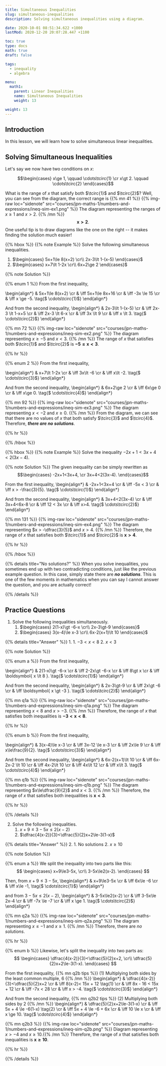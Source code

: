 ```yaml
---
title: Simultaneous Inequalities
slug: simultaneous-inequalities
description: Solving simultaneous inequalities using a diagram.

date: 2020-10-01 08:51:34.622 +1000
lastMod: 2020-12-20 20:07:28.447 +1100

toc: true
type: docs
math: true
draft: false

tags:
  - inequality
  - algebra

menu:
  math1:
    parent: Linear Inequalities
    name: Simultaneous Inequalities
    weight: 13

weight: 13
---
```


## Introduction

In this lesson, we will learn how to solve simultaneous linear inequalities.


## Solving Simultaneous Inequalities

Let's say we now have two conditions on $x$:

$$\begin{cases}
  x\ge 1, \qquad \cdots\tcirc{1} \cr
  x\gt 2. \qquad \cdots\tcirc{2}
\end{cases}$$

What is the range of $x$ that satisfy both $\tcirc{1}$ and $\tcirc{2}$? Well, you can see from the diagram, the correct range is {{% mn 41 %}}
{{% img-raw loc="sidenote" src="courses/jpn-maths-1/numbers-and-expressions/ineq-sim-ex1.png" %}} The diagram representing the ranges of $x\ge 1$ and $x\gt 2$.
{{% /mn %}} $$ \boldsymbol{ x \gt 2 }. $$ One useful tip is to draw diagrams like the one on the right -- it makes finding the solution much easier!

{{% hbox %}}
{{% note Example %}}
Solve the following simultaneous inequalities.
1. $\begin{cases} 5x+1\le 8(x+2) \cr\\ 2x-3\lt 1-(x-5) \end{cases}$
2. $\begin{cases} x+7\lt 1-2x \cr\\ 6x+2\ge 2 \end{cases}$

{{% note Solution %}}

{{% enum 1 %}} From the first inequality,

\begin{align*}
  & 5x+1\le 8(x+2) \cr
  & \iff 5x+1\le 8x+16 \cr
  & \iff -3x \le 15 \cr
  & \iff x \ge -5. \tag{$ \cdots\tcirc{1}$}
\end{align*}

And from the second inequality,
\begin{align*}
  & 2x-3\lt 1-(x-5) \cr
  & \iff 2x-3 \lt 1-x+5 \cr
  & \iff 2x-3 \lt 6-x \cr
  & \iff 3x \lt 9 \cr
  & \iff x \lt 3. \tag{$ \cdots\tcirc{2}$}
\end{align*}

{{% mn 72 %}}
{{% img-raw loc="sidenote" src="courses/jpn-maths-1/numbers-and-expressions/ineq-sim-ex2.png" %}} The diagram representing $x\ge -5$ and $x<3$.
{{% /mn %}} The range of $x$ that satisfies both $\tcirc{1}$ and $\tcirc{2}$ is $\boldsymbol{ -5\le x \lt 3 }$.

{{% hr %}}

{{% enum 2 %}} From the first inequality,

\begin{align*}
  & x+7\lt 1-2x \cr
  & \iff 3x\lt -6 \cr
  & \iff x\lt -2. \tag{$ \cdots\tcirc{3}$}
\end{align*}

And from the second inequality,
\begin{align*}
  & 6x+2\ge 2 \cr
  & \iff 6x\ge 0 \cr
  & \iff x\ge 0. \tag{$ \cdots\tcirc{4}$}
\end{align*}

{{% mn 92 %}}
{{% img-raw loc="sidenote" src="courses/jpn-maths-1/numbers-and-expressions/ineq-sim-ex3.png" %}} The diagram representing $x \lt -2$ and $x\ge 0$.
{{% /mn %}} From the diagram, we can see that there are no values of $x$ that both satisfy $\tcirc{3}$ and $\tcirc{4}$. Therefore, ***there are no solutions***.

{{% hr %}}

{{% /hbox %}}

{{% hbox %}}
{{% note Example %}}
Solve the inequality $-2x+1<3x+4<2(3x-4)$.

{{% note Solution %}}
The given inequality can be simply rewritten as
$$\begin{cases}
  -2x+1<3x+4, \cr
  3x+4<2(3x-4).
\end{cases}$$

From the first inequality,
\begin{align*}
  & -2x+1<3x+4 \cr
  & \iff -5x < 3 \cr
  & \iff x > -\frac{3}{5}. \tag{$ \cdots\tcirc{1}$}
\end{align*}

And from the second inequality,
\begin{align*}
  & 3x+4<2(3x-4) \cr
  & \iff 3x+4<6x-8 \cr
  & \iff 12 < 3x \cr
  & \iff x>4. \tag{$ \cdots\tcirc{2}$}
\end{align*}

{{% mn 131 %}}
{{% img-raw loc="sidenote" src="courses/jpn-maths-1/numbers-and-expressions/ineq-sim-ex4.png" %}} The diagram representing $x > -\dfrac{3}{5}$ and $x>4$.
{{% /mn %}} Therefore, the range of $x$ that satisfies both $\tcirc{1}$ and $\tcirc{2}$ is $\boldsymbol{ x \gt 4 }$.

{{% hr %}}

{{% /hbox %}}

{{% details title="No solutions?" %}}
When you solve inequalities, you sometimes end up with two contradicting conditions, just like the previous example question. In this case, simply state there are ***no solutions***. This is one of the few moments in mathematics when you can say I cannot answer the question, and you are actually correct!

{{% /details %}}


## Practice Questions

1. Solve the following inequalities simultaneously.
    1. $\begin{cases} 2(1-x)\gt -6-x \cr\\ 2x-3\gt-9 \end{cases}$
    2. $\begin{cases} 3(x-4)\le x-3 \cr\\ 6x-2(x+1)\lt 10 \end{cases}$

{{% details title="Answer" %}}
1. 
    1. $-3 \lt x \lt 8$
    2. $x\lt 3$

{{% note Solution %}}

{{% enum a %}}
 From the first inequality,

\begin{align*}
  & 2(1-x)\gt -6-x \cr
  & \iff 2-2x\gt -6-x \cr
  & \iff 8\gt x \cr
  & \iff \boldsymbol{ x \lt 8 }. \tag{$ \cdots\tcirc{1}$}
\end{align*}

And from the second inequality,
\begin{align*}
  & 2x-3\gt-9 \cr
  & \iff 2x\gt -6 \cr
  & \iff \boldsymbol{ x \gt -3 }. \tag{$ \cdots\tcirc{2}$}
\end{align*}

{{% mn q1a %}}
{{% img-raw loc="sidenote" src="courses/jpn-maths-1/numbers-and-expressions/ineq-sim-q1a.png" %}} The diagram representing $x \lt 8$ and $x \gt -3$.
{{% /mn %}} Therefore, the range of $x$ that satisfies both inequalities is $\boldsymbol{ -3 \lt x \lt 8 }$.

{{% hr %}}

{{% enum b %}}
From the first inequality,

\begin{align*}
  & 3(x-4)\le x-3 \cr
  & \iff 3x-12 \le x-3 \cr
  & \iff 2x\le 9 \cr
  & \iff x\le\frac{9}{2}. \tag{$ \cdots\tcirc{3}$}
\end{align*}

And from the second inequality,
\begin{align*}
  & 6x-2(x+1)\lt 10 \cr
  & \iff 6x-2x-2 \lt 10 \cr
  & \iff 4x-2\lt 10 \cr
  & \iff 4x\lt 12 \cr
  & \iff x\lt 3. \tag{$ \cdots\tcirc{4}$}
\end{align*}

{{% mn q1b %}}
{{% img-raw loc="sidenote" src="courses/jpn-maths-1/numbers-and-expressions/ineq-sim-q1b.png" %}} The diagram representing $x\le\dfrac{9}{2}$ and $x\lt 3$.
{{% /mn %}} Therefore, the range of $x$ that satisfies both inequalities is $\boldsymbol{ x\lt 3 }$.

{{% hr %}}

{{% /details %}}

2. Solve the following inequalities.
    1. $x+9\le3-5x\le2(x-2)$
    2. $\dfrac{4(x-2)}{3}<\dfrac{5}{2}x+2\le-3(1-x)$

{{% details title="Answer" %}}
2. 
    1. No solutions
    2. $x\ge 10$

{{% note Solution %}}

{{% enum a %}}
We split the inequality into two parts like this: $$ \begin{cases} x+9\le3-5x, \cr\\ 3-5x\le2(x-2). \end{cases} $$

Then, from $x+9\le3-5x$,
\begin{align*}
  & x+9\le3-5x \cr
  & \iff 6x\le -6 \cr
  & \iff x\le -1, \tag{$ \cdots\tcirc{1}$}
\end{align*}

and from $3-5x\le2(x-2)$,
\begin{align*}
  & 3-5x\le2(x-2) \cr
  & \iff 3-5x\le 2x-4 \cr
  & \iff -7x \le -7 \cr
  & \iff x \ge 1. \tag{$ \cdots\tcirc{2}$}
\end{align*}

{{% mn q2a %}}
{{% img-raw loc="sidenote" src="courses/jpn-maths-1/numbers-and-expressions/ineq-sim-q2a.png" %}} The diagram representing $x\le -1$ and $x\ge 1$.
{{% /mn %}} Therefore, there are *no solutions*.

{{% hr %}}

{{% enum b %}} Likewise, let's split the inequality into two parts as: $$ \begin{cases} \dfrac{4(x-2)}{3}<\dfrac{5}{2}x+2, \cr\\ \dfrac{5}{2}x+2\le-3(1-x). \end{cases} $$

From the first inequality,
{{% mn q2b tips %}}
(1) Multiplying both sides by the least common multiple, $6$
{{% /mn %}}
\begin{align*}
  & \dfrac{4(x-2)}{3}<\dfrac{5}{2}x+2 \cr
  & \iff 8(x-2)< 15x + 12 \tag{1} \cr
  & \iff 8x - 16 < 15x + 12 \cr
  & \iff -7x < 28 \cr
  & \iff x > -4. \tag{$ \cdots\tcirc{3}$}
\end{align*}

And from the second inequality,
{{% mn q2b2 tips %}}
(2) Multiplying both sides by $2$
{{% /mn %}}
\begin{align*}
  & \dfrac{5}{2}x+2\le-3(1-x) \cr
  & \iff 5x + 4 \le -6(1-x) \tag{2} \cr
  & \iff 5x + 4 \le -6 + 6x \cr
  & \iff 10 \le x \cr
  & \iff x \ge 10. \tag{$ \cdots\tcirc{4}$}
\end{align*}

{{% mn q2b3 %}}
{{% img-raw loc="sidenote" src="courses/jpn-maths-1/numbers-and-expressions/ineq-sim-q2b.png" %}} Diagram representing $x>-4$ and $x\ge 10$.{{% /mn %}} Therefore, the range of $x$ that satisfies both inequalities is $\boldsymbol{ x\ge 10 }$.

{{% hr %}}

{{% /details %}}

